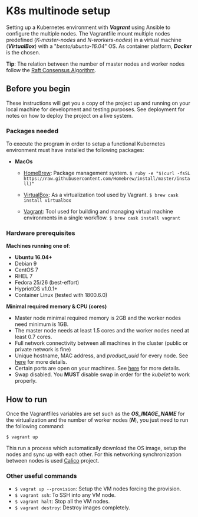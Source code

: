 # K8s multinode setup

Setting up a Kubernetes environment with ***Vagrant*** using Ansible to configure the multiple nodes. The Vagrantfile mount multiple nodes predefined (*K-master-nodes* and *N-workers-nodes*) in a virtual machine (***VirtualBox***) with a "*bento/ubuntu-16.04*" OS. As container platform, ***Docker*** is the chosen.

**Tip**: The relation between the number of master nodes and worker nodes follow the [Raft Consensus Algorithm](https://raft.github.io/).

## Before you begin
These instructions will get you a copy of the project up and running on your local machine for development and testing purposes. See deployment for notes on how to deploy the project on a live system.

### Packages needed
To execute the program in order to setup a functional Kubernetes environment must have installed the following packages:

- **MacOs**

	- [HomeBrew](https://brew.sh/): Package management system.
```$ ruby -e "$(curl -fsSL https://raw.githubusercontent.com/Homebrew/install/master/install)"```

	- [VirtualBox](https://www.virtualbox.org/): As a virtualization tool used by Vagrant.
```$ brew cask install virtualbox```

	- [Vagrant](https://sourabhbajaj.com/mac-setup/Vagrant/README.html): Tool used for building and managing virtual machine environments in a single workflow.
```$ brew cask install vagrant```

### Hardware prerequisites

**Machines running one of**:
-   **Ubuntu 16.04+**
-   Debian 9
-   CentOS 7
-   RHEL 7
-   Fedora 25/26 (best-effort)
-   HypriotOS v1.0.1+
-   Container Linux (tested with 1800.6.0)

**Minimal required memory & CPU (cores)**
-   Master node minimal required memory is 2GB and the worker nodes need minimum is 1GB.
-   The master node needs at least 1.5 cores and the worker nodes need at least 0.7 cores.
-  Full network connectivity between all machines in the cluster (public or private network is fine)
-   Unique hostname, MAC address, and *product_uuid* for every node. See [here](https://kubernetes.io/docs/setup/production-environment/tools/kubeadm/install-kubeadm/#verify-the-mac-address-and-product-uuid-are-unique-for-every-node)  for more details.
-   Certain ports are open on your machines. See [here](https://kubernetes.io/docs/setup/production-environment/tools/kubeadm/install-kubeadm/#check-required-ports)  for more details.
-   Swap disabled. You  **MUST**  disable swap in order for the *kubelet* to work properly.

## How to run

Once the Vagrantfiles variables are set such as the ***OS_IMAGE_NAME*** for the  virtualization and the number of worker nodes (***N***), you just need to run the following command: 
```
$ vagrant up
```

This run a process which automatically download the OS image, setup the nodes and sync up with each other. For this networking synchronization between nodes is used [Calico](https://www.projectcalico.org/) project.

### Other useful commands

- `$ vagrat up --provision`: Setup the VM nodes forcing the provision.
- `$ vagrant ssh`: To SSH into any VM node.
- `$ vagrant halt`: Stop all the VM nodes.
- `$ vagrant destroy`: Destroy images completely.
